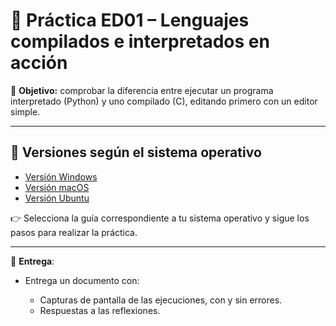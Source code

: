 # 📘 Práctica ED01 – Lenguajes compilados e interpretados en acción

📌 **Objetivo:** comprobar la diferencia entre ejecutar un programa interpretado (Python) y uno compilado (C), editando primero con un editor simple.

---

## 🔹 Versiones según el sistema operativo

- [Versión Windows](versionWindows.md)  
- [Versión macOS](versionMac.md)  
- [Versión Ubuntu](versionLinux.md)  

👉 Selecciona la guía correspondiente a tu sistema operativo y sigue los pasos para realizar la práctica.

---

📌 **Entrega**:

* Entrega un documento con:

  * Capturas de pantalla de las ejecuciones, con y sin errores.
  * Respuestas a las reflexiones.
